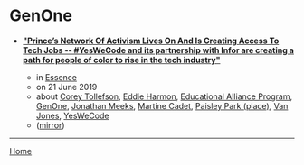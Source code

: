 # GenOne

 - [**"Prince’s Network Of Activism Lives On And Is Creating Access To Tech Jobs -- #YesWeCode and its partnership with Infor are creating a path for people of color to rise in the tech industry"**](https://www.essence.com/news/prince-activism-yeswecode/)

    - in [Essence](https://www.essence.com/)
    - on 21 June 2019
    - about [Corey Tollefson](../../topics/corey-tollefson/index.md), [Eddie Harmon](../../topics/eddie-harmon/index.md), [Educational Alliance Program](../../topics/educational-alliance-program/index.md), [GenOne](../../topics/genone/index.md), [Jonathan Meeks](../../topics/jonathan-meeks/index.md), [Martine Cadet](../../topics/martine-cadet/index.md), [Paisley Park (place)](../../topics/place/paisley-park/index.md), [Van Jones](../../topics/van-jones/index.md), [YesWeCode](../../topics/yeswecode/index.md)
    - ([mirror](https://web.archive.org/web/*/https://www.essence.com/news/prince-activism-yeswecode/))

----

[Home](../index.md)
